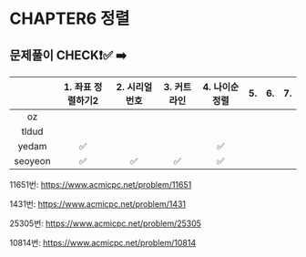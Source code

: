 # CHAPTER6 정렬
## 문제풀이 CHECK❗✅ ➡️


  |         | 1. 좌표 정렬하기2 | 2. 시리얼 번호 |  3. 커트라인 | 4. 나이순 정렬  | 5.  | 6.  | 7.  | 
  |:-------:|:----------:|:---------:|:----------:|:------------:|:-------:|:--------:|:---------:|
  | oz      |           |           |            |              |         |          |           |         
  | tldud   |           |           |            |              |         |          |           |       
  | yedam   |     ✅   |            |            |    ✅       |         |          |           |        
  | seoyeon |   ✅     |    ✅     |     ✅      |       ✅  |         |          |           |            


11651번: https://www.acmicpc.net/problem/11651

1431번: https://www.acmicpc.net/problem/1431

25305번: https://www.acmicpc.net/problem/25305

10814번: https://www.acmicpc.net/problem/10814

